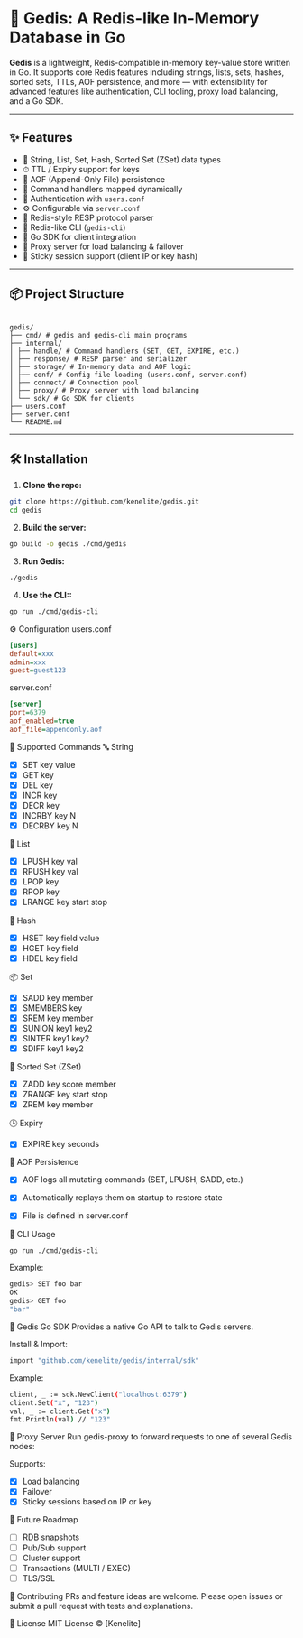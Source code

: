 # 🚀 Gedis: A Redis-like In-Memory Database in Go

**Gedis** is a lightweight, Redis-compatible in-memory key-value store written in Go. It supports core Redis features including strings, lists, sets, hashes, sorted sets, TTLs, AOF persistence, and more — with extensibility for advanced features like authentication, CLI tooling, proxy load balancing, and a Go SDK.

---

## ✨ Features

- 🔑 String, List, Set, Hash, Sorted Set (ZSet) data types
- ⏱ TTL / Expiry support for keys
- 📂 AOF (Append-Only File) persistence
- 🔁 Command handlers mapped dynamically
- 🔐 Authentication with `users.conf`
- ⚙️ Configurable via `server.conf`
- 💾 Redis-style RESP protocol parser
- 🧪 Redis-like CLI (`gedis-cli`)
- 🧩 Go SDK for client integration
- 🔄 Proxy server for load balancing & failover
- 📌 Sticky session support (client IP or key hash)

---

## 📦 Project Structure

```

gedis/
├── cmd/ # gedis and gedis-cli main programs
├── internal/
│ ├── handle/ # Command handlers (SET, GET, EXPIRE, etc.)
│ ├── response/ # RESP parser and serializer
│ ├── storage/ # In-memory data and AOF logic
│ ├── conf/ # Config file loading (users.conf, server.conf)
│ ├── connect/ # Connection pool
│ ├── proxy/ # Proxy server with load balancing
│ └── sdk/ # Go SDK for clients
├── users.conf
├── server.conf
└── README.md
```



---

## 🛠 Installation

1. **Clone the repo:**

```bash
git clone https://github.com/kenelite/gedis.git
cd gedis
```

2. **Build the server:**
```bash
go build -o gedis ./cmd/gedis
```

3. **Run Gedis:**
```bash
./gedis
```

4. **Use the CLI::**
```bash
go run ./cmd/gedis-cli
```



⚙️ Configuration
users.conf
```ini
[users]
default=xxx
admin=xxx 
guest=guest123
```


server.conf
```ini
[server]
port=6379
aof_enabled=true
aof_file=appendonly.aof
```

🧪 Supported Commands
🔤 String
- [x] SET key value
- [x] GET key
- [x] DEL key
- [x] INCR key
- [x] DECR key
- [x] INCRBY key N
- [x] DECRBY key N

📝 List
- [x] LPUSH key val
- [x] RPUSH key val
- [x] LPOP key
- [x] RPOP key
- [x] LRANGE key start stop

🧾 Hash
- [x] HSET key field value
- [x] HGET key field
- [x] HDEL key field

📦 Set
- [x] SADD key member
- [x] SMEMBERS key
- [x] SREM key member
- [x] SUNION key1 key2
- [x] SINTER key1 key2
- [x] SDIFF key1 key2

🧮 Sorted Set (ZSet)
- [x] ZADD key score member
- [x] ZRANGE key start stop
- [x] ZREM key member

🕒 Expiry
- [x] EXPIRE key seconds

📑 AOF Persistence
- [x] AOF logs all mutating commands (SET, LPUSH, SADD, etc.)
- [x] Automatically replays them on startup to restore state
- [x] File is defined in server.conf


🧰 CLI Usage
```bash
go run ./cmd/gedis-cli
```


Example:
```bash
gedis> SET foo bar
OK
gedis> GET foo
"bar"

```

🧩 Gedis Go SDK
Provides a native Go API to talk to Gedis servers.

Install & Import:

```bash
import "github.com/kenelite/gedis/internal/sdk"
```

Example:

```bash
client, _ := sdk.NewClient("localhost:6379")
client.Set("x", "123")
val, _ := client.Get("x")
fmt.Println(val) // "123"
```


🔁 Proxy Server
Run gedis-proxy to forward requests to one of several Gedis nodes:

Supports:

- [x] Load balancing
- [x] Failover
- [x] Sticky sessions based on IP or key

🧠 Future Roadmap
* [ ]  RDB snapshots
* [ ]  Pub/Sub support
* [ ]  Cluster support
* [ ]  Transactions (MULTI / EXEC)
* [ ]  TLS/SSL

🤝 Contributing
PRs and feature ideas are welcome. Please open issues or submit a pull request with tests and explanations.

📄 License
MIT License © [Kenelite]


